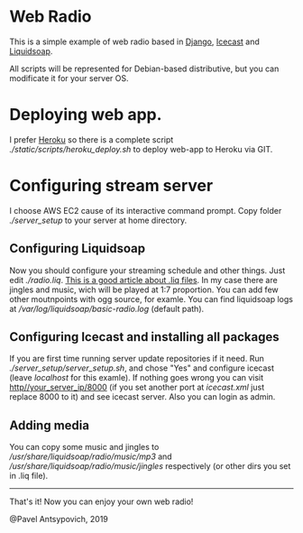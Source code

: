 Web Radio
===

This is a simple example of web radio based in [Django](https://www.djangoproject.com/), [Icecast](http://icecast.org/) and [Liquidsoap](https://www.liquidsoap.info/).

All scripts will be represented for Debian-based distributive, but you can modificate it for your server OS.

Deploying web app.
===

I prefer [Heroku](https:./dashboard.heroku.com/) so there is a complete
script *./static/scripts/heroku_deploy.sh* to deploy web-app to Heroku via GIT.

Configuring stream server
===

I choose AWS EC2 cause of its interactive command prompt. Copy folder *./server_setup* to your server at home directory.

Configuring Liquidsoap
---

Now you should configure your streaming schedule and other things. Just edit *./radio.liq*. [This is a good article about .liq files](http://u.delta9.pl/k/liquidsoap/quick_start.html). In my case there are jingles and music, wich will be played at 1:7 proportion. You can add few other moutnpoints with ogg source, for examle. You can find liquidsoap logs at */var/log/liquidsoap/basic-radio.log* (default path).

Configuring Icecast and installing all packages
---

If you are first time running server update repositories if it need. Run *./server_setup/server_setup.sh*, and chose "Yes" and configure icecast (leave *localhost* for this examle). If nothing goes wrong you can visit [http//your_server_ip/8000](http//your_server_ip/8000) (if you set another port at *icecast.xml* just replace 8000 to it) and see icecast server. Also you can login as admin.

Adding media
---

You can copy some music and jingles to */usr/share/liquidsoap/radio/music/mp3* and */usr/share/liquidsoap/radio/music/jingles* respectively (or other dirs you set in .liq file).
***
That's it! Now you can enjoy your own web radio!

@Pavel Antsypovich, 2019